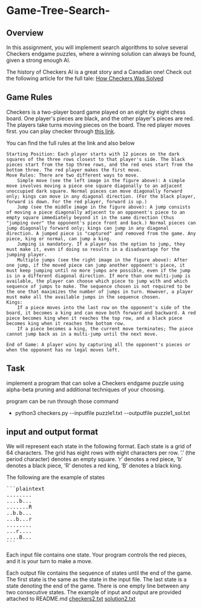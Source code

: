 # Game-Tree-Search-

## Overview

In this assignment, you will implement search algorithms to solve several Checkers endgame puzzles, where a winning solution can always be found, given a strong enough AI.

The history of Checkers AI is a great story and a Canadian one! Check out the following article for the full tale: [How Checkers Was Solved](https://www.theatlantic.com/technology/archive/2017/07/marion-tinsley-checkers/534111/)

## Game Rules

Checkers is a two-player board game played on an eight by eight chess board. One player's pieces are black, and the other player's pieces are red. The players take turns moving pieces on the board. The red player moves first.
you can play checker through [this link](https://www.mathsisfun.com/games/checkers-2.html).

You can find the full rules at the link and also below

    Starting Position: Each player starts with 12 pieces on the dark squares of the three rows closest to that player's side. The black pieces start from the top three rows, and the red ones start from the bottom three. The red player makes the first move.
    Move Rules: There are two different ways to move.
        Simple move (see the left image in the figure above): A simple move involves moving a piece one square diagonally to an adjacent unoccupied dark square. Normal pieces can move diagonally forward only; kings can move in any diagonal direction. (For the black player, forward is down. For the red player, forward is up.)
        Jump (see the middle image in the figure above): A jump consists of moving a piece diagonally adjacent to an opponent's piece to an empty square immediately beyond it in the same direction (thus "jumping over" the opponent's piece front and back.) Normal pieces can jump diagonally forward only; kings can jump in any diagonal direction. A jumped piece is "captured" and removed from the game. Any piece, king or normal, can jump a king.
        Jumping is mandatory. If a player has the option to jump, they must make it, even if doing so results in a disadvantage for the jumping player. 
        Multiple jumps (see the right image in the figure above): After one jump, if the moved piece can jump another opponent's piece, it must keep jumping until no more jumps are possible, even if the jump is in a different diagonal direction. If more than one multi-jump is available, the player can choose which piece to jump with and which sequence of jumps to make. The sequence chosen is not required to be the one that maximizes the number of jumps in turn. However, a player must make all the available jumps in the sequence chosen.
    Kings:
        If a piece moves into the last row on the opponent's side of the board, it becomes a king and can move both forward and backward. A red piece becomes king when it reaches the top row, and a black piece becomes king when it reaches the bottom row. 
        If a piece becomes a king, the current move terminates; The piece cannot jump back as in a multi-jump until the next move.

    End of Game: A player wins by capturing all the opponent's pieces or when the opponent has no legal moves left.
    
## Task
implement a program that can solve a Checkers endgame puzzle using alpha-beta pruning and additional techniques of your choosing. 

program can be run through those command
   - python3 checkers.py --inputfile puzzle1.txt --outputfile puzzle1_sol.txt

## input and output format 
We will represent each state in the following format.
    Each state is a grid of 64 characters. The grid has eight rows with eight characters per row.
    ’.’ (the period character) denotes an empty square.
    ’r’ denotes a red piece,
    ’b’ denotes a black piece,
    ’R’ denotes a red king,
    ’B’ denotes a black king.

The following are the example of states
<pre>
```plaintext
........
....b...
.......R
..b.b...
...b...r
........
...r....
....B...
```
</pre>
Each input file contains one state. Your program controls the red pieces, and it is your turn to make a move.

Each output file contains the sequence of states until the end of the game. The first state is the same as the state in the input file. The last state is a state denoting the end of the game. There is one empty line between any two consecutive states.
The example of input and output are provided attached to README.md
[checkers2.txt](https://github.com/dkhhandsome/Game-Tree-Search-/files/11304819/checkers2.txt)
[solution2.txt](https://github.com/dkhhandsome/Game-Tree-Search-/files/11304820/solution2.txt)



